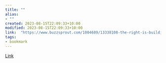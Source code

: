 ```yaml
---
title: ""
alias:
- ""
created: 2023-08-15T22:09:33+10:00
modified: 2023-08-15T22:09:33+10:00
link:  "https://www.buzzsprout.com/1004689/13338108-the-right-is-building-its-own-platforms-w-jacob-silverman.mp3"
tags:
- bookmark
---
```


> 

[Link](https://www.buzzsprout.com/1004689/13338108-the-right-is-building-its-own-platforms-w-jacob-silverman.mp3)
